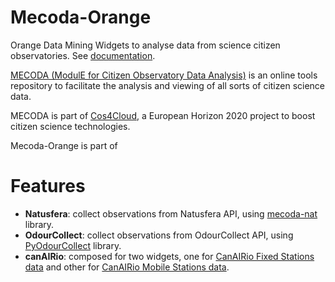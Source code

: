 # Mecoda-Orange
Orange Data Mining Widgets to analyse data from science citizen observatories.
See [documentation](https://github.com/eosc-cos4cloud/mecoda-orange).

[MECODA (ModulE for Citizen Observatory Data Analysis)](https://cos4cloud-eosc.eu/services/mecoda-data-analysis-package/) is an online tools repository to facilitate the analysis and viewing of all sorts of citizen science data.

MECODA is part of [Cos4Cloud](https://cos4cloud-eosc.eu/), a European Horizon 2020 project to boost citizen science technologies.


Mecoda-Orange is part of 

# Features
* **Natusfera**: collect observations from Natusfera API, using [mecoda-nat]() library.
* **OdourCollect**: collect observations from OdourCollect API, using [PyOdourCollect](https://pypi.org/project/pyodourcollect/) library.
* **canAIRio**: composed for two widgets, one for [CanAIRio Fixed Stations data]() and other for [CanAIRio Mobile Stations data]().

